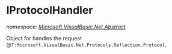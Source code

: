 ﻿# IProtocolHandler
_namespace: [Microsoft.VisualBasic.Net.Abstract](./index.md)_

Object for handles the request @``T:Microsoft.VisualBasic.Net.Protocols.Reflection.Protocol``.





